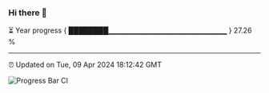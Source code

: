 ### Hi there 👋

⏳ Year progress { ████████▁▁▁▁▁▁▁▁▁▁▁▁▁▁▁▁▁▁▁▁▁▁ } 27.26 %

---

⏰ Updated on Tue, 09 Apr 2024 18:12:42 GMT

![Progress Bar CI](https://github.com/liununu/liununu/workflows/Progress%20Bar%20CI/badge.svg)
